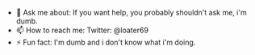 - 💬 Ask me about: If you want help, you probably shouldn't ask me, i'm dumb.
- 📫 How to reach me: Twitter: @loater69
- ⚡ Fun fact: I'm dumb and i don't know what i'm doing.

